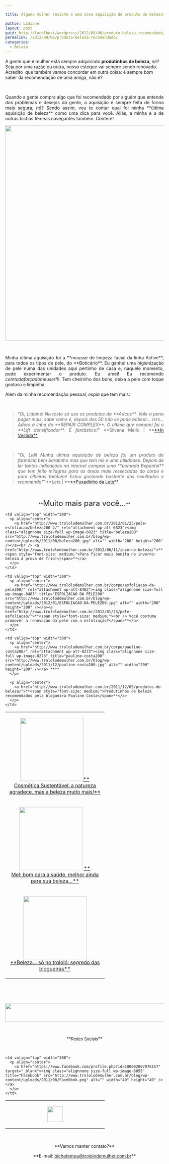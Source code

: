 ```yaml
---

title: Alguma mulher resiste a uma nova aquisição de produto de beleza?

author: Lidiane
layout: post
guid: http://localhost/wordpress/2012/08/06/produto-beleza-recomendado/
permalink: /2012/08/06/produto-beleza-recomendado/
categories:
  - Beleza
---
```

A gente que é mulher está sempre adquirindo **produtinhos de beleza**, _né_? Seja por uma razão ou outra, nosso estoque vai sempre sendo renovado. Acredito  que também vamos concordar em outra coisa: é sempre bom saber da recomendação de uma amiga, não é?

&nbsp;

<p align="justify">
  Quando a gente compra algo que foi recomendado por alguém que entende dos problemas e desejos da gente, a aquisição é sempre feita de forma mais segura, <em>hã</em>? Sendo assim, vou te contar qual foi minha **última aquisição de beleza** como uma dica para você. Aliás, a minha e a de outras bichas fêmeas navegantes também. Confere!
</p>

<!--more-->

<p align="center">
  <a href="http://www.trololodemulher.com.br/?attachment_id=8976" rel="attachment wp-att-8976"><img class="alignnone size-full wp-image-8976" title="BELEZA-PRODUTOS-RECOMENDADOS" src="http://www.trololodemulher.com.br/blog/wp-content/uploads/2012/08/BELEZA-PRODUTOS-RECOMENDADOS.png" alt="" width="600" height="681" /></a>
</p>

&nbsp;

<p align="justify">
  Minha última aquisição foi a **mousse de limpeza facial da linha Active**, para todos os tipos de pele, do **Boticário**. Eu ganhei uma higienização de pele numa das unidades aqui pertinho de casa e, naquele momento, pude experimentar o produto. Eu amei! Eu recomendo <em>comtodaforçadomeuser!!!</em>. Tem cheirinho dos bons, deixa a pele com toque gostoso e limpinha.
</p>

<p align="justify">
  Além da minha recomendação pessoal, <em>espia</em> que tem mais:
</p>

&nbsp;

> <p align="justify">
>   “<em>Oi, Lidiane! No rosto só uso os produtos da **Adcos**. Vale a pena pagar mais, sabe como é, depois dos 50 não se pode bobear… rsrs… Adoro a linha do **REPAIR COMPLEX**. O último que comprei foi o **Lift densificador**. É fantástico!”</em> **Silvana Mello | **<a href="http://in-vestidajoiasebijoux.blogspot.com.br/" target="_blank">**In Vestida**</a>
> </p>

&nbsp;

> <p align="justify">
>   “<em>Oi, Lidi! Minha última aquisição de beleza foi um produto de farmácia bem baratinho mas que tem mil e uma utilidades. Depois de ler tantas indicações na internet comprei uma **pomada Bepantol** que tem feito milagres para as áreas mais ressecadas do corpo e para olheiras também! Estou gostando bastante dos resultados e recomendo!”</em> **Lets | **<a href="http://puxadinhodalets.blogspot.com.br/" target="_blank">**Puxadinho da Lets**</a>
> </p>

&nbsp;

<p align="center">
  **<span style="font-size: x-large;">Muito mais para você…</span>**
</p>

<table width="600" border="0" cellspacing="0" cellpadding="2">
  <tr>
    <td valign="top" width="300">
      <p align="center">
        <a href="http://www.trololodemulher.com.br/2012/06/22/zum-zum-verde-sustentabilidade/cosmetica-sustentavel200/" rel="attachment wp-att-8754"><img class="alignnone size-full wp-image-8754" title="COSMETICA SUSTENTAVEL200" src="http://www.trololodemulher.com.br/blog/wp-content/uploads/2012/06/COSMETICA-SUSTENTAVEL200.png" alt="" width="200" height="200" /></a><a href="http://www.trololodemulher.com.br/2012/06/21/cosmetica-sustentavel/">**<span style="font-size: medium;"><br /> Cosmética Sustentável: a natureza agradece, mas a beleza muito mais!</span>**</a>
      </p>
    </td>
    
    <td valign="top" width="300">
      <p align="center">
        <a href="http://www.trololodemulher.com.br/2012/01/23/pele-esfoliacao/beleza200-2/" rel="attachment wp-att-6823"><img class="alignnone size-full wp-image-6823" title="beleza200" src="http://www.trololodemulher.com.br/blog/wp-content/uploads/2011/08/beleza200.jpg" alt="" width="200" height="200" /></a><br /> <a href="http://www.trololodemulher.com.br/2012/06/11/inverno-beleza/">**<span style="font-size: medium;">Para ficar mais bonita no inverno: beleza á prova de frio!</span>**</a>
      </p>
    </td>
  </tr>
  
  <tr>
    <td valign="top" width="300">
      <p align="center">
        <a href="http://www.trololodemulher.com.br/corpo/mel200/" rel="attachment wp-att-8508"><img class="alignnone size-full wp-image-8508" title="MEL200" src="http://www.trololodemulher.com.br/blog/wp-content/uploads/2012/01/MEL200.jpg" alt="" width="200" height="200" /></a> <a href="http://www.trololodemulher.com.br/2012/02/06/beleza/">**<span style="font-size: medium;"><br /> Mel: bom para a saúde, melhor ainda para sua beleza…</span>**</a>
      </p>
    </td>
    
    <td valign="top" width="300">
      <p align="center">
        <a href="http://www.trololodemulher.com.br/corpo/esfoliacao-da-pele200/" rel="attachment wp-att-8483"><img class="alignnone size-full wp-image-8483" title="ESFOLIACAO DA PELE200" src="http://www.trololodemulher.com.br/blog/wp-content/uploads/2012/01/ESFOLIACAO-DA-PELE200.jpg" alt="" width="200" height="200" /></a><a href="http://www.trololodemulher.com.br/2012/01/23/pele-esfoliacao/">**<span style="font-size: medium;"><br /> Você costuma promover a renovação da pele com a esfoliação?</span>**</a>
      </p>
    </td>
  </tr>
  
  <tr>
    <td valign="top" width="300">
      <p align="center">
        <a href="http://www.trololodemulher.com.br/2012/01/02/maos-e-unhas/keka200/" rel="attachment wp-att-8347"><img class="alignnone size-full wp-image-8347" title="Keka200" src="http://www.trololodemulher.com.br/blog/wp-content/uploads/2011/12/Keka200.png" alt="" width="200" height="200" /></a><br /> <a href="http://www.trololodemulher.com.br/2011/12/19/beleza-dicas-blogueiras/">**<span style="font-size: medium;">Beleza… só no trololó: segredo das blogueiras</span>**</a>
      </p>
    </td>
    
    <td valign="top" width="300">
      <p align="center">
        <a href="http://www.trololodemulher.com.br/corpo/pauline-costa200/" rel="attachment wp-att-8273"><img class="alignnone size-full wp-image-8273" title="pauline-costa200" src="http://www.trololodemulher.com.br/blog/wp-content/uploads/2011/12/pauline-costa200.jpg" alt="" width="200" height="200" /></a> ****
      </p>
      
      <p align="center">
        <a href="http://www.trololodemulher.com.br/2011/12/05/produtos-de-beleza/">**<span style="font-size: medium;">Produtinhos de beleza recomendados pela blogueira Pauline Costa</span>**</a>
      </p>
    </td>
  </tr>
</table>

&nbsp;

&nbsp;

<p align="center">
  <a href="http://feedburner.google.com/fb/a/mailverify?uri=blogbichafemea&loc=pt_BR" target="_blank"><img class="alignnone size-full wp-image-8451" title="Assine o Bicha Fêmea grátis!" src="http://www.trololodemulher.com.br/blog/wp-content/uploads/2012/01/rodapé.png" alt="" width="600" height="59" /></a>
</p>

&nbsp;

<p align="center">
  **<span style="font-size: small;">Redes Sociais</span>**
</p>

&nbsp;

<table width="600" border="0" cellspacing="0" cellpadding="2">
  <tr>
    <td valign="top" width="300">
      <p align="center">
        <a href="https://twitter.com/#%21/bichafemea" target="_blank"><img class="alignnone size-full wp-image-6857" title="Twitter" src="http://www.trololodemulher.com.br/blog/wp-content/uploads/2011/08/Twitter.png" alt="" width="49" height="49" /></a>
      </p>
    </td>
    
    <td valign="top" width="300">
      <p align="center">
        <a href="https://www.facebook.com/profile.php?id=100002007076157" target="_blank"><img class="alignnone size-full wp-image-6855" title="Facebook" src="http://www.trololodemulher.com.br/blog/wp-content/uploads/2011/08/Facebbok.png" alt="" width="49" height="49" /></a>
      </p>
    </td>
  </tr>
</table>

&nbsp;

<p align="center">
  **Vamos manter contato?**
</p>

<p align="center">
  **E-mail: <a href="mailto:bichafemea@trololodemulher.com.br">bichafemea@trololodemulher.com.br</a>**
</p>